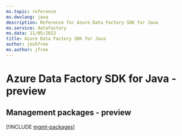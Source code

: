 ```yaml
---
ms.topic: reference
ms.devlang: java
description: Reference for Azure Data Factory SDK for Java
ms.service: datafactory
ms.data: 11/05/2022
title: Azure Data Factory SDK for Java
author: joshfree
ms.author: jfree
---
```

# Azure Data Factory SDK for Java - preview

## Management packages - preview
[!INCLUDE [mgmt-packages](data-factory-mgmt-index.md)]